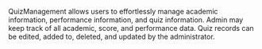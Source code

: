 QuizManagement allows users to effortlessly manage academic information, performance information, and quiz information. Admin may keep track of all academic, score, and performance data. Quiz records can be edited, added to, deleted, and updated by the administrator.
